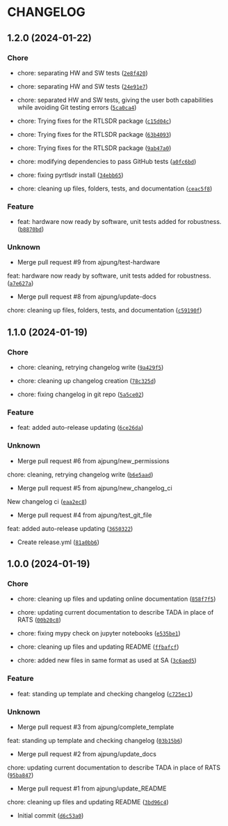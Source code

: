 # CHANGELOG



## 1.2.0 (2024-01-22)

### Chore

* chore: separating HW and SW tests ([`2e8f420`](https://github.com/ajpung/sdr_analysis/commit/2e8f4208c7a417b8d241be423398f0d64a1ff05a))

* chore: separating HW and SW tests ([`24e91e7`](https://github.com/ajpung/sdr_analysis/commit/24e91e714fcd6ba57d543cb720d14011b7b4c034))

* chore: separated HW and SW tests, giving the user both capabilities while avoiding Git testing errors ([`5ca0ca4`](https://github.com/ajpung/sdr_analysis/commit/5ca0ca4dbc201cd56debe7a71fe6377fbf1f2020))

* chore: Trying fixes for the RTLSDR package ([`c15d04c`](https://github.com/ajpung/sdr_analysis/commit/c15d04cb0582f751a27c9c93e8be8de49b2aa4f5))

* chore: Trying fixes for the RTLSDR package ([`63b4093`](https://github.com/ajpung/sdr_analysis/commit/63b40936ab904b6626359e40073868334c7eb07c))

* chore: Trying fixes for the RTLSDR package ([`9ab47a0`](https://github.com/ajpung/sdr_analysis/commit/9ab47a00d77c4d4b2f85054ce9b3780a7ea2c40b))

* chore: modifying dependencies to pass GitHub tests ([`a0fc6bd`](https://github.com/ajpung/sdr_analysis/commit/a0fc6bd43ab2bd72a066942820e60e8de2b39224))

* chore: fixing pyrtlsdr install ([`34ebb65`](https://github.com/ajpung/sdr_analysis/commit/34ebb6568ec11e50d618af895417d297bac03e91))

* chore: cleaning up files, folders, tests, and documentation ([`ceac5f8`](https://github.com/ajpung/sdr_analysis/commit/ceac5f83a4227af513ae919d379d28fb5a1cf20e))

### Feature

* feat: hardware now ready by software, unit tests added for robustness. ([`b8870bd`](https://github.com/ajpung/sdr_analysis/commit/b8870bd01d5b18f583bdd67d321206fa182ec74d))

### Unknown

* Merge pull request #9 from ajpung/test-hardware

feat: hardware now ready by software, unit tests added for robustness. ([`a7e627a`](https://github.com/ajpung/sdr_analysis/commit/a7e627a2ce8f0a41d6a679f4179f6002bd121675))

* Merge pull request #8 from ajpung/update-docs

chore: cleaning up files, folders, tests, and documentation ([`c59190f`](https://github.com/ajpung/sdr_analysis/commit/c59190f5396b1dfb027ed1e4e545aebc30e9de10))


## 1.1.0 (2024-01-19)

### Chore

* chore: cleaning, retrying changelog write ([`9a429f5`](https://github.com/ajpung/sdr_analysis/commit/9a429f5431e7350dba5aaf25879645519c46b016))

* chore: cleaning up changelog creation ([`78c325d`](https://github.com/ajpung/sdr_analysis/commit/78c325d917eadea8a1b6e66341bfad8521849f11))

* chore: fixing changelog in git repo ([`5a5ce02`](https://github.com/ajpung/sdr_analysis/commit/5a5ce0235b83b955acb98e53f235e88318b7aa43))

### Feature

* feat: added auto-release updating ([`6ce26da`](https://github.com/ajpung/sdr_analysis/commit/6ce26dacf38991c212faa4638af7bd6097e3b366))

### Unknown

* Merge pull request #6 from ajpung/new_permissions

chore: cleaning, retrying changelog write ([`b6e5aad`](https://github.com/ajpung/sdr_analysis/commit/b6e5aad1a394c6971b79212042a0116c147b5ab8))

* Merge pull request #5 from ajpung/new_changelog_ci

New changelog ci ([`eaa2ec8`](https://github.com/ajpung/sdr_analysis/commit/eaa2ec8b1d1140970e170c3d09e2083f693fc65f))

* Merge pull request #4 from ajpung/test_git_file

feat: added auto-release updating ([`3650322`](https://github.com/ajpung/sdr_analysis/commit/3650322535f5ff38279046e3ef4238086d6d5ab0))

* Create release.yml ([`81a0bb6`](https://github.com/ajpung/sdr_analysis/commit/81a0bb6b2dae9247e607ab7cb7e3a18fadec06ce))


## 1.0.0 (2024-01-19)

### Chore

* chore: cleaning up files and updating online documentation ([`858f7f5`](https://github.com/ajpung/sdr_analysis/commit/858f7f5b1930ea1324fcd36e61412ac2b9b6c9e3))

* chore: updating current documentation to describe TADA in place of RATS ([`00b20c8`](https://github.com/ajpung/sdr_analysis/commit/00b20c87e2d0e77e43d1db36fbd14b938b21e2a8))

* chore: fixing mypy check on jupyter notebooks ([`e535be1`](https://github.com/ajpung/sdr_analysis/commit/e535be181032821c4684b225c2bce4e92b296289))

* chore: cleaning up files and updating README ([`ffbafcf`](https://github.com/ajpung/sdr_analysis/commit/ffbafcf4e9024aa2e9620c7bcaa419f869b4d43e))

* chore: added new files in same format as used at SA ([`3c6aed5`](https://github.com/ajpung/sdr_analysis/commit/3c6aed529c4f61e778aa2658e6b7a4be48a9bd10))

### Feature

* feat: standing up template and checking changelog ([`c725ec1`](https://github.com/ajpung/sdr_analysis/commit/c725ec132e8770d6282ffcffcd89f45f83ad1a70))

### Unknown

* Merge pull request #3 from ajpung/complete_template

feat: standing up template and checking changelog ([`03b15b6`](https://github.com/ajpung/sdr_analysis/commit/03b15b68b18cd8f4b98d0b8324bc03352819a50e))

* Merge pull request #2 from ajpung/update_docs

chore: updating current documentation to describe TADA in place of RATS ([`95ba847`](https://github.com/ajpung/sdr_analysis/commit/95ba847782a6ebf1587b73403536e72b212a9682))

* Merge pull request #1 from ajpung/update_README

chore: cleaning up files and updating README ([`3bd96c4`](https://github.com/ajpung/sdr_analysis/commit/3bd96c41920082ebda2aebbbf7c4e25aca91b7cf))

* Initial commit ([`d6c53a0`](https://github.com/ajpung/sdr_analysis/commit/d6c53a0e1895757b1a4982633b4a1f4472a5193d))
